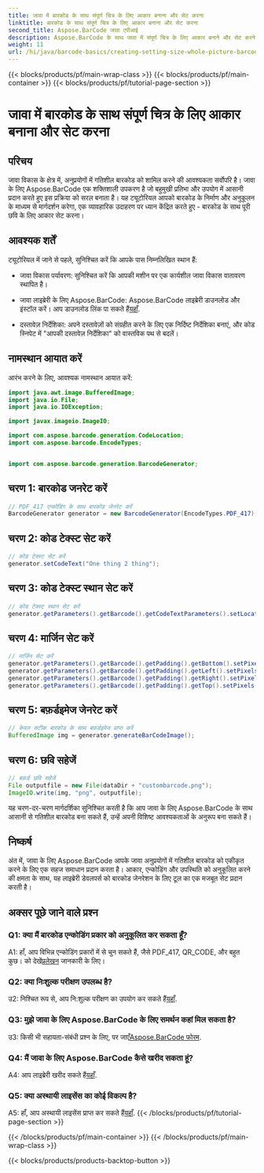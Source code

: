 ```yaml
---
title: जावा में बारकोड के साथ संपूर्ण चित्र के लिए आकार बनाना और सेट करना
linktitle: बारकोड के साथ संपूर्ण चित्र के लिए आकार बनाना और सेट करना
second_title: Aspose.BarCode जावा एपीआई
description: Aspose.BarCode के साथ जावा में संपूर्ण चित्र के लिए आकार बनाने और सेट करने का अन्वेषण करें। आकार, एन्कोडिंग और स्वरूप को सहजता से अनुकूलित करें।
weight: 11
url: /hi/java/barcode-basics/creating-setting-size-whole-picture-barcode/
---
```


{{< blocks/products/pf/main-wrap-class >}}
{{< blocks/products/pf/main-container >}}
{{< blocks/products/pf/tutorial-page-section >}}

# जावा में बारकोड के साथ संपूर्ण चित्र के लिए आकार बनाना और सेट करना

## परिचय

जावा विकास के क्षेत्र में, अनुप्रयोगों में गतिशील बारकोड को शामिल करने की आवश्यकता सर्वोपरि है। जावा के लिए Aspose.BarCode एक शक्तिशाली उपकरण है जो बहुमुखी प्रतिभा और उपयोग में आसानी प्रदान करते हुए इस प्रक्रिया को सरल बनाता है। यह ट्यूटोरियल आपको बारकोड के निर्माण और अनुकूलन के माध्यम से मार्गदर्शन करेगा, एक व्यावहारिक उदाहरण पर ध्यान केंद्रित करते हुए - बारकोड के साथ पूरी छवि के लिए आकार सेट करना।

## आवश्यक शर्तें

ट्यूटोरियल में जाने से पहले, सुनिश्चित करें कि आपके पास निम्नलिखित स्थान हैं:

- जावा विकास पर्यावरण: सुनिश्चित करें कि आपकी मशीन पर एक कार्यशील जावा विकास वातावरण स्थापित है।

-  जावा लाइब्रेरी के लिए Aspose.BarCode: Aspose.BarCode लाइब्रेरी डाउनलोड और इंस्टॉल करें। आप डाउनलोड लिंक पा सकते हैं[यहाँ](https://releases.aspose.com/barcode/java/).

- दस्तावेज़ निर्देशिका: अपने दस्तावेज़ों को संग्रहीत करने के लिए एक निर्दिष्ट निर्देशिका बनाएं, और कोड स्निपेट में "आपकी दस्तावेज़ निर्देशिका" को वास्तविक पथ से बदलें।

## नामस्थान आयात करें

आरंभ करने के लिए, आवश्यक नामस्थान आयात करें:

```java
import java.awt.image.BufferedImage;
import java.io.File;
import java.io.IOException;

import javax.imageio.ImageIO;

import com.aspose.barcode.generation.CodeLocation;
import com.aspose.barcode.EncodeTypes;


import com.aspose.barcode.generation.BarcodeGenerator;
```

## चरण 1: बारकोड जनरेट करें

```java
// PDF_417 एन्कोडिंग के साथ बारकोड जेनरेट करें
BarcodeGenerator generator = new BarcodeGenerator(EncodeTypes.PDF_417);
```

## चरण 2: कोड टेक्स्ट सेट करें

```java
// कोड टेक्स्ट सेट करें
generator.setCodeText("One thing 2 thing");
```

## चरण 3: कोड टेक्स्ट स्थान सेट करें

```java
// कोड टेक्स्ट स्थान सेट करें
generator.getParameters().getBarcode().getCodeTextParameters().setLocation(CodeLocation.NONE);
```

## चरण 4: मार्जिन सेट करें

```java
// मार्जिन सेट करें
generator.getParameters().getBarcode().getPadding().getBottom().setPixels(0);
generator.getParameters().getBarcode().getPadding().getLeft().setPixels(0);
generator.getParameters().getBarcode().getPadding().getRight().setPixels(0);
generator.getParameters().getBarcode().getPadding().getTop().setPixels(0);
```

## चरण 5: बफ़र्डइमेज जेनरेट करें

```java
// केवल सटीक बारकोड के साथ बफ़र्डइमेज प्राप्त करें
BufferedImage img = generator.generateBarCodeImage();
```

## चरण 6: छवि सहेजें

```java
// बफ़र्ड छवि सहेजें
File outputfile = new File(dataDir + "custombarcode.png");
ImageIO.write(img, "png", outputfile);
```

यह चरण-दर-चरण मार्गदर्शिका सुनिश्चित करती है कि आप जावा के लिए Aspose.BarCode के साथ आसानी से गतिशील बारकोड बना सकते हैं, उन्हें अपनी विशिष्ट आवश्यकताओं के अनुरूप बना सकते हैं।

## निष्कर्ष

अंत में, जावा के लिए Aspose.BarCode आपके जावा अनुप्रयोगों में गतिशील बारकोड को एकीकृत करने के लिए एक सहज समाधान प्रदान करता है। आकार, एन्कोडिंग और उपस्थिति को अनुकूलित करने की क्षमता के साथ, यह लाइब्रेरी डेवलपर्स को बारकोड जेनरेशन के लिए टूल का एक मजबूत सेट प्रदान करती है।

## अक्सर पूछे जाने वाले प्रश्न

### Q1: क्या मैं बारकोड एन्कोडिंग प्रकार को अनुकूलित कर सकता हूँ?

 A1: हाँ, आप विभिन्न एन्कोडिंग प्रकारों में से चुन सकते हैं, जैसे PDF_417, QR_CODE, और बहुत कुछ। को देखें[प्रलेखन](https://reference.aspose.com/barcode/java/) जानकारी के लिए।

### Q2: क्या निःशुल्क परीक्षण उपलब्ध है?

 उ2: निश्चित रूप से, आप नि:शुल्क परीक्षण का उपयोग कर सकते हैं[यहाँ](https://releases.aspose.com/).

### Q3: मुझे जावा के लिए Aspose.BarCode के लिए समर्थन कहां मिल सकता है?

 उ3: किसी भी सहायता-संबंधी प्रश्न के लिए, पर जाएँ[Aspose.BarCode फोरम](https://forum.aspose.com/c/barcode/13).

### Q4: मैं जावा के लिए Aspose.BarCode कैसे खरीद सकता हूं?

 A4: आप लाइब्रेरी खरीद सकते हैं[यहाँ](https://purchase.aspose.com/buy).

### Q5: क्या अस्थायी लाइसेंस का कोई विकल्प है?

 A5: हाँ, आप अस्थायी लाइसेंस प्राप्त कर सकते हैं[यहाँ](https://purchase.aspose.com/temporary-license/).
{{< /blocks/products/pf/tutorial-page-section >}}

{{< /blocks/products/pf/main-container >}}
{{< /blocks/products/pf/main-wrap-class >}}

{{< blocks/products/products-backtop-button >}}
